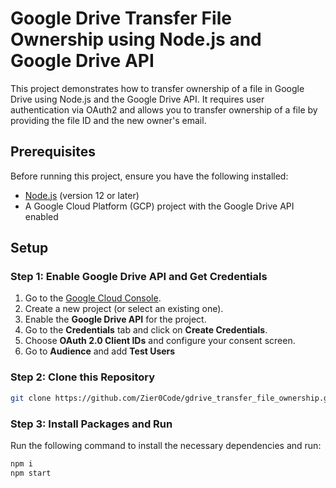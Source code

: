 # Google Drive Transfer File Ownership using Node.js and Google Drive API

This project demonstrates how to transfer ownership of a file in Google Drive using Node.js and the Google Drive API. It requires user authentication via OAuth2 and allows you to transfer ownership of a file by providing the file ID and the new owner's email.

## Prerequisites

Before running this project, ensure you have the following installed:

- [Node.js](https://nodejs.org/en/) (version 12 or later)
- A Google Cloud Platform (GCP) project with the Google Drive API enabled

## Setup

### Step 1: Enable Google Drive API and Get Credentials

1. Go to the [Google Cloud Console](https://console.cloud.google.com/).
2. Create a new project (or select an existing one).
3. Enable the **Google Drive API** for the project.
4. Go to the **Credentials** tab and click on **Create Credentials**.
5. Choose **OAuth 2.0 Client IDs** and configure your consent screen.
6. Go to **Audience** and add **Test Users**

### Step 2: Clone this Repository

```bash
git clone https://github.com/Zier0Code/gdrive_transfer_file_ownership.git
```

### Step 3: Install Packages and Run

Run the following command to install the necessary dependencies and run:

```bash
npm i
npm start
```
